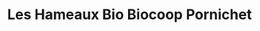 ---
title: "Les Hameaux Bio Biocoop Pornichet"
url: /pornichet/les-hameaux-bio-biocoop-pornichet/
shop: Supermarkt
---